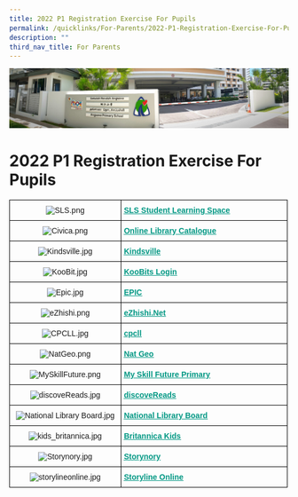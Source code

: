 ```yaml
---
title: 2022 P1 Registration Exercise For Pupils
permalink: /quicklinks/For-Parents/2022-P1-Registration-Exercise-For-Pupils/
description: ""
third_nav_title: For Parents
---
```

![](/images/About%20Us.jpg)

2022 P1 Registration Exercise For Pupils
========================================


<style type="text/css">
.tg  {border-collapse:collapse;border-spacing:0;}
.tg td{border-color:black;border-style:solid;border-width:1px;font-family:Arial, sans-serif;font-size:14px;
  overflow:hidden;padding:10px 5px;word-break:normal;}
.tg th{border-color:black;border-style:solid;border-width:1px;font-family:Arial, sans-serif;font-size:14px;
  font-weight:normal;overflow:hidden;padding:10px 5px;word-break:normal;}
.tg .tg-baqh{text-align:center;vertical-align:top}
.tg .tg-huin{color:#009783;font-weight:bold;text-align:left;text-decoration:underline;vertical-align:top}
</style>
<table class="tg" style="undefined;table-layout: fixed; width: 502px">
<colgroup>
<col style="width: 201px">
<col style="width: 301px">
</colgroup>
<thead>
  <tr>
    <th class="tg-baqh"><img src="https://angsanapri.moe.edu.sg/qql/slot/u167/2022/Quicklinks/For%20Pupils/SLS.png" alt="SLS.png" width="155" height="72"></th>
    <th class="tg-huin"><a href="http://learning.moe.edu.sg/"><span style="font-weight:600;text-decoration:underline;color:#009783">SLS Student Learning Space</span></a></th>
  </tr>
</thead>
<tbody>
  <tr>
    <td class="tg-baqh"><img src="https://angsanapri.moe.edu.sg/qql/slot/u167/2022/Quicklinks/For%20Pupils/Civica.png" alt="Civica.png" width="155" height="59"></td>
    <td class="tg-huin"><a href="https://schoolibrary.moe.edu.sg/angsanapri"><span style="font-weight:600;text-decoration:underline;color:#009783">Online Library Catalogue</span></a></td>
  </tr>
  <tr>
    <td class="tg-baqh"><img src="https://angsanapri.moe.edu.sg/qql/slot/u167/2022/Quicklinks/For%20Pupils/Kindsville.jpg" alt="Kindsville.jpg" width="155" height="87"></td>
    <td class="tg-huin"><a href="https://kindsville.kindness.sg/"><span style="font-weight:600;text-decoration:underline;color:#009783">Kindsville</span></a></td>
  </tr>
  <tr>
    <td class="tg-baqh"><img src="https://angsanapri.moe.edu.sg/qql/slot/u167/2022/Quicklinks/For%20Pupils/KooBit.jpg" alt="KooBit.jpg" width="155" height="84"></td>
    <td class="tg-huin"><a href="https://member.koobits.com/"><span style="font-weight:600;text-decoration:underline;color:#009783">KooBits Login</span></a></td>
  </tr>
  <tr>
    <td class="tg-baqh"><img src="https://angsanapri.moe.edu.sg/qql/slot/u167/2022/Quicklinks/For%20Pupils/Epic.jpg" alt="Epic.jpg" width="155" height="79"></td>
    <td class="tg-huin"><a href="https://www.getepic.com/"><span style="font-weight:600;text-decoration:underline;color:#009783">EPIC</span></a></td>
  </tr>
  <tr>
    <td class="tg-baqh"><img src="https://angsanapri.moe.edu.sg/qql/slot/u167/2022/Quicklinks/For%20Pupils/eZhishi.png" alt="eZhishi.png" width="155" height="46"></td>
    <td class="tg-huin"><a href="https://www.ezhishi.net/Contents/"><span style="font-weight:600;text-decoration:underline;color:#009783">eZhishi.Net</span></a></td>
  </tr>
  <tr>
    <td class="tg-baqh"><img src="https://angsanapri.moe.edu.sg/qql/slot/u167/2022/Quicklinks/For%20Pupils/CPCLL.jpg" alt="CPCLL.jpg" width="155" height="44"></td>
    <td class="tg-huin"><a href="http://www.cpcll.sg/"><span style="font-weight:600;text-decoration:underline;color:#009783">cpcll</span></a></td>
  </tr>
  <tr>
    <td class="tg-baqh"><img src="https://angsanapri.moe.edu.sg/qql/slot/u167/2022/Quicklinks/For%20Pupils/NatGeo.png" alt="NatGeo.png" width="155" height="73"></td>
    <td class="tg-huin"><a href="https://kids.nationalgeographic.com/"><span style="font-weight:600;text-decoration:underline;color:#009783">Nat Geo</span></a></td>
  </tr>
  <tr>
    <td class="tg-baqh"><img src="https://angsanapri.moe.edu.sg/qql/slot/u167/2022/Quicklinks/For%20Pupils/MySkillFuture.png" alt="MySkillFuture.png" width="155" height="43"></td>
    <td class="tg-huin"><a href="https://www.myskillsfuture.gov.sg/content/student/en/primary.html"><span style="font-weight:600;text-decoration:underline;color:#009783">My Skill Future Primary</span></a></td>
  </tr>
  <tr>
    <td class="tg-baqh"><img src="https://angsanapri.moe.edu.sg/qql/slot/u167/2022/Quicklinks/For%20Pupils/discoveReads.jpg" alt="discoveReads.jpg" width="155" height="28"></td>
    <td class="tg-huin"><a href="https://childrenandteens.nlb.gov.sg/"><span style="font-weight:600;text-decoration:underline;color:#009783">discoveReads</span></a></td>
  </tr>
  <tr>
    <td class="tg-baqh"><img src="https://angsanapri.moe.edu.sg/qql/slot/u167/2022/Quicklinks/For%20Pupils/National%20Library%20Board.jpg" alt="National Library Board.jpg" width="155" height="38"></td>
    <td class="tg-huin"><a href="https://www.nlb.gov.sg/"><span style="font-weight:600;text-decoration:underline;color:#009783">National Library Board</span></a></td>
  </tr>
  <tr>
    <td class="tg-baqh"><img src="https://angsanapri.moe.edu.sg/qql/slot/u167/2022/Quicklinks/For%20Pupils/kids_britannica.jpg" alt="kids_britannica.jpg" width="155" height="29"></td>
    <td class="tg-huin"><a href="https://kids.britannica.com/kids"><span style="font-weight:600;text-decoration:underline;color:#009783">Britannica Kids</span></a></td>
  </tr>
  <tr>
    <td class="tg-baqh"><img src="https://angsanapri.moe.edu.sg/qql/slot/u167/2022/Quicklinks/For%20Pupils/Storynory.jpg" alt="Storynory.jpg" width="155" height="39"></td>
    <td class="tg-huin"><a href="https://www.storynory.com/"><span style="font-weight:600;text-decoration:underline;color:#009783">Storynory</span></a></td>
  </tr>
  <tr>
    <td class="tg-baqh"><img src="https://angsanapri.moe.edu.sg/qql/slot/u167/2022/Quicklinks/For%20Pupils/storylineonline.jpg" alt="storylineonline.jpg" width="155" height="36"></td>
    <td class="tg-huin"><a href="https://www.storylineonline.net/"><span style="font-weight:600;text-decoration:underline;color:#009783">Storyline Online</span></a></td>
  </tr>
</tbody>
</table>